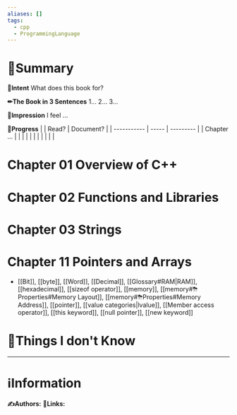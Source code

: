 ```yaml
---
aliases: []
tags:
  - cpp
  - ProgrammingLanguage
---
```


# 📝Summary
**🎯Intent**
What does this book for?

**✏The Book in 3 Sentences**
1...
2...
3...

**🧠Impression**
I feel ...

**🏁Progress**
|             | Read? | Document? |
| ----------- | ----- | --------- |
| Chapter ... |       |           |
|             |       |           |
|             |       |           |


# Chapter 01 Overview of C++
# Chapter 02 Functions and Libraries
# Chapter 03 Strings
# Chapter 11 Pointers and Arrays
- [[Bit]], [[byte]], [[Word]], [[Decimal]], [[Glossary#RAM|RAM]], [[hexadecimal]], [[sizeof operator]], [[memory]], [[memory#⛈Properties#Memory Layout]], [[memory#⛈Properties#Memory Address]], [[pointer]], [[value categories|lvalue]], [[Member access operator]], [[this keyword]], [[null pointer]], [[new keyword]]

# 💭Things I don't Know



___
# ℹInformation
**✍Authors:**
**🔗Links:**